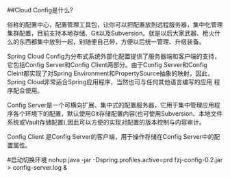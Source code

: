 ##Cloud Config是什么?

俗称的配置中心，配置管理工具包，让你可以把配置放到远程服务器，集中化管理集群配置，目前支持本地存储、Git以及Subversion。就是以后大家武器、枪火什么的东西都集中放到一起，别随便自己带，方便以后统一管理、升级装备。

Spring Cloud Config为分布式系统外部化配置提供了服务器端和客户端的支持，它包括Config Server和Config Client两部分。由于Config Server和Config Cleint都实现了对Spring Environment和PropertySource抽象的映射，因此，Spring Cloud非常适合Spring应用程序，当然也可与任何其他语言编写的应用 
程序配合使用。

Config Server是一个可横向扩展、集中式的配置服务器，它用于集中管理应用程序各个环境下的配置，默认使用Git存储配置内容(也可使用Subversion、本地文件系统或Vault存储配置),因此可以方便的实现对配置的版本控制与内容审计。

Config Client 是Config Server的客户端，用于操作存储在Config Server中的配置属性。

#启动切换环境
    nohup java -jar -Dspring.profiles.active=prd fzj-config-0.2.jar > config-server.log &

